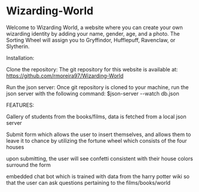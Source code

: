 # Wizarding-World 

Welcome to Wizarding World, a website where you can create your own wizarding identity by adding your name, gender, age, and a photo. The Sorting Wheel will assign you to Gryffindor, Hufflepuff, Ravenclaw, or Slytherin.


Installation:

Clone the repository:
The git repository for this website is available at:
https://github.com/rmoreira97/Wizarding-World


Run the json server: Once git repository is cloned to your machine, run the json server with the following command: $json-server --watch db.json


FEATURES:

Gallery of students from the books/films, data is fetched from a local json server 

Submit form which allows the user to insert themselves, and allows them to leave it to chance by utilizing the fortune wheel which consists of the four houses 

upon submitting, the user will see confetti consistent with their house colors surround the form 

embedded chat bot which is trained with data from the harry potter wiki so that the user can ask questions pertaining to the films/books/world 




